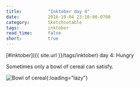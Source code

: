 ```yaml
---
title:          "Inktober day 4"
date:           2016-10-04 23:10:00-0700
category:       Sketchnotable
tags:           inktober
read_time:      false
short:          true
---
```

[#inktober]({{ site.url }}/tags/inktober) day 4: Hungry

Sometimes only a bowl of cereal can satisfy.

![Bowl of cereal](https://media.bennorris.org/images/sketchnotable/inktober-2016/inktober-day-04.jpg){:loading="lazy"}
